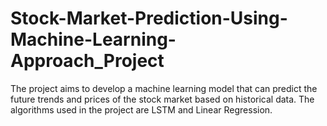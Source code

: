 # Stock-Market-Prediction-Using-Machine-Learning-Approach_Project
The project aims to develop a machine learning model that can predict the future trends and prices of the stock market based on historical data. The algorithms used in the project are LSTM and Linear Regression.
